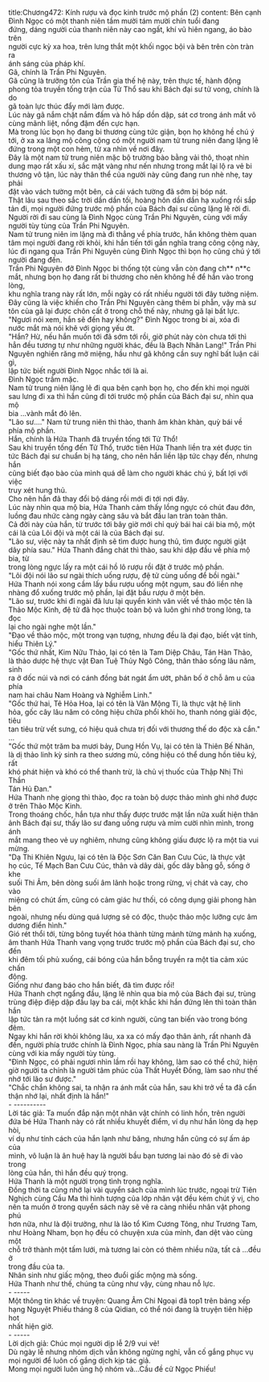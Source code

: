 title:Chương472: Kính rượu và đọc kinh trước mộ phần (2)
content:
Bên cạnh Đình Ngọc có một thanh niên tầm mười tám mười chín tuổi đang<br>đứng, dáng người của thanh niên này cao ngất, khí vũ hiên ngang, áo bào trên<br>người cực kỳ xa hoa, trên lưng thắt một khối ngọc bội và bên trên còn tràn ra<br>ánh sáng của pháp khí.<br>Gã, chính là Trần Phi Nguyên.<br>Gã cũng là trưởng tôn của Trần gia thế hệ này, trên thực tế, hành động<br>phong tỏa truyền tống trận của Tử Thổ sau khi Bách đại sư tử vong, chính là do<br>gã toàn lực thúc đẩy mới làm được.<br>Lúc này gã nắm chặt nắm đấm và hô hấp dồn dập, sát cơ trong ánh mắt vô<br>cùng mãnh liệt, nồng đậm đến cực hạn.<br>Mà trong lúc bọn họ đang bi thương cùng tức giận, bọn họ không hề chú ý<br>tới, ở xa xa lăng mộ công cộng có một người nam tử trung niên đang lặng lẽ<br>đứng trong một con hẻm, từ xa nhìn về nơi đây.<br>Đây là một nam tử trung niên mặc bộ trường bào bằng vải thô, thoạt nhìn<br>dung mạo rất xấu xí, sắc mặt vàng như nến nhưng trong mắt lại lộ ra vẻ bi<br>thương vô tận, lúc này thân thể của người này cũng đang run nhè nhẹ, tay phải<br>đặt vào vách tường một bên, cả cái vách tường đã sớm bị bóp nát.<br>Thật lâu sau theo sắc trời dần dần tối, hoàng hôn dần dần hạ xuống rồi sắp<br>tản đi, mọi người đứng trước mộ phần của Bách đại sư cũng lặng lẽ rời đi.<br>Người rời đi sau cùng là Đình Ngọc cùng Trần Phi Nguyên, cùng với mấy<br>người tùy tùng của Trần Phi Nguyên.<br>Nam tử trung niên im lặng mà đi thẳng về phía trước, hắn không thèm quan<br>tâm mọi người đang rời khỏi, khi hắn tiến tới gần nghĩa trang công cộng này,<br>lúc đi ngang qua Trần Phi Nguyên cùng Đình Ngọc thì bọn họ cũng chú ý tới<br>người đang đến.<br>Trần Phi Nguyên đỡ Đình Ngọc bi thống tột cùng vẫn còn đang ch** n**c<br>mắt, nhưng bọn họ đang rất bi thương cho nên không hề để hắn vào trong lòng,<br>khu nghĩa trang này rất lớn, mỗi ngày có rất nhiều người tới đây tưởng niệm.<br>Đây cũng là việc khiến cho Trần Phi Nguyên càng thêm bi phẫn, vậy mà sư<br>tôn của gã lại được chôn cất ở trong chỗ thế này, nhưng gã lại bất lực.<br>"Ngươi nói xem, hắn sẽ đến hay không?" Đình Ngọc trong bi ai, xóa đi<br>nước mắt mà nói khẽ với giọng yếu ớt.<br>"Hắn? Hừ, nếu hắn muốn tới đã sớm tới rồi, giờ phút này còn chưa tới thì<br>hẳn đều tương tự như những người khác, đều là Bạch Nhãn Lang!" Trần Phi<br>Nguyên nghiến răng mở miệng, hầu như gã không cần suy nghĩ bất luận cái gì,<br>lập tức biết người Đình Ngọc nhắc tới là ai.<br>Đình Ngọc trầm mặc.<br>Nam tử trung niên lặng lẽ đi qua bên cạnh bọn họ, cho đến khi mọi người<br>sau lưng đi xa thì hắn cũng đi tới trước mộ phần của Bách đại sư, nhìn qua mộ<br>bia …vành mắt đỏ lên.<br>"Lão sư...." Nam tử trung niên thì thào, thanh âm khàn khàn, quỳ bái về<br>phía mộ phần.<br>Hắn, chính là Hứa Thanh đã truyền tống tới Tử Thổ!<br>Sau khi truyền tống đến Tử Thổ, trước tiên Hứa Thanh liền tra xét được tin<br>tức Bách đại sư chuẩn bị hạ táng, cho nên hắn liền lập tức chạy đến, nhưng hắn<br>cũng biết đạo bào của mình quá dễ làm cho người khác chú ý, bất lợi với việc<br>truy xét hung thủ.<br>Cho nên hắn đã thay đổi bộ dáng rồi mới đi tới nơi đây.<br>Lúc này nhìn qua mộ bia, Hứa Thanh cảm thấy lồng ngực có chút đau đớn,<br>luồng đau nhức càng ngày càng sâu và bắt đầu lan tràn toàn thân.<br>Cả đời này của hắn, từ trước tới bây giờ mới chỉ quỳ bái hai cái bia mộ, một<br>cái là của Lôi đội và một cái là của Bách đại sư.<br>"Lão sư, việc này ta nhất định sẽ tìm được hung thủ, tìm được người giật<br>dây phía sau." Hứa Thanh đắng chát thì thào, sau khi dập đầu về phía mộ bia, từ<br>trong lòng ngực lấy ra một cái hồ lô rượu rồi đặt ở trước mộ phần.<br>"Lôi đội nói lão sư ngài thích uống rượu, đệ tử cùng uống để bồi ngài."<br>Hứa Thanh nói xong cầm lấy bầu rượu uống một ngụm, sau đó liền nhẹ<br>nhàng đổ xuống trước mộ phần, lại đặt bầu rượu ở một bên.<br>"Lão sư, trước khi đi ngài đã lưu lại quyển kinh văn viết về thảo mộc tên là<br>Thảo Mộc Kinh, đệ tử đã học thuộc toàn bộ và luôn ghi nhớ trong lòng, ta đọc<br>lại cho ngài nghe một lần."<br>"Đạo về thảo mộc, một trong vạn tượng, nhưng đều là đại đạo, biết vật tính,<br>hiểu Thiên Lý."<br>"Gốc thứ nhất, Kim Nữu Thảo, lại có tên là Tam Diệp Châu, Tán Hàn Thảo,<br>là thảo dược hệ thực vật Đan Tuệ Thủy Ngô Công, thân thảo sống lâu năm, sinh<br>ra ở dốc núi và nơi có cánh đồng bát ngát ẩm ướt, phân bố ở chỗ âm u của phía<br>nam hai châu Nam Hoàng và Nghiễm Linh."<br>"Gốc thứ hai, Tê Hỏa Hoa, lại có tên là Vân Mộng Ti, là thực vật hệ linh<br>hỏa, gốc cây lâu năm có công hiệu chữa phổi khỏi ho, thanh nóng giải độc, tiêu<br>tan tiêu trừ vết sưng, có hiệu quả chưa trị đối với thương thế do độc xà cắn."<br>...<br>"Gốc thứ một trăm ba mươi bảy, Dung Hồn Vụ, lại có tên là Thiên Bế Nhãn,<br>là dị thảo linh kỳ sinh ra theo sương mù, công hiệu có thể dung hồn tiêu ký, rất<br>khó phát hiện và khó có thể thanh trừ, là chủ vị thuốc của Thập Nhị Thì Thần<br>Tán Hủ Đan."<br>Hứa Thanh nhẹ giọng thì thào, đọc ra toàn bộ dược thảo mình ghi nhớ được<br>ở trên Thảo Mộc Kinh.<br>Trong thoáng chốc, hắn tựa như thấy được trước mặt lần nữa xuất hiện thân<br>ảnh Bách đại sư, thấy lão sư đang uống rượu và mỉm cười nhìn mình, trong ánh<br>mắt mang theo vẻ uy nghiêm, nhưng cũng không giấu được lộ ra một tia vui<br>mừng.<br>"Dạ Thi Khiên Ngưu, lại có tên là Độc Sơn Căn Ban Cưu Cúc, là thực vật<br>họ cúc, Tế Mạch Ban Cưu Cúc, thân và dây dài, gốc dây bằng gỗ, sống ở khe<br>suối Thi Âm, bên dòng suối âm lãnh hoặc trong rừng, vị chát và cay, cho vào<br>miệng có chút ấm, cũng có cảm giác hư thối, có công dụng giải phong hàn bên<br>ngoài, nhưng nếu dùng quá lượng sẽ có độc, thuộc thảo mộc lưỡng cực âm<br>dương điển hình."<br>Gió rét thổi tới, từng bông tuyết hóa thành từng mảnh từng mảnh hạ xuống,<br>âm thanh Hứa Thanh vang vọng trước trước mộ phần của Bách đại sư, cho đến<br>khi đêm tối phủ xuống, cái bóng của hắn bỗng truyền ra một tia cảm xúc chấn<br>động.<br>Giống như đang báo cho hắn biết, đã tìm được rồi!<br>Hứa Thanh chợt ngẩng đầu, lặng lẽ nhìn qua bia mộ của Bách đại sư, trùng<br>trùng điệp điệp dập đầu lạy ba cái, một khắc khi hắn đứng lên thì toàn thân hắn<br>lập tức tản ra một luồng sát cơ kinh người, cũng tan biến vào trong bóng đêm.<br>Ngay khi hắn rời khỏi không lâu, xa xa có mấy đạo thân ảnh, rất nhanh đã<br>đến, người phía trước chính là Đình Ngọc, phía sau nàng là Trần Phi Nguyên<br>cùng với kia mấy người tùy tùng.<br>"Đình Ngọc, có phải ngươi nhìn lầm rồi hay không, làm sao có thể chứ, hiện<br>giờ người ta chính là người tâm phúc của Thất Huyết Đồng, làm sao như thế<br>nhớ tới lão sư được."<br>"Chắc chắn không sai, ta nhận ra ánh mắt của hắn, sau khi trở về ta đã cẩn<br>thận nhớ lại, nhất định là hắn!"<br>- ----------<br>Lời tác giả: Ta muốn đắp nặn một nhân vật chính có linh hồn, trên người<br>đứa bé Hứa Thanh này có rất nhiều khuyết điểm, ví dụ như hắn lòng dạ hẹp hòi,<br>ví dụ như tính cách của hắn lạnh như băng, nhưng hắn cũng có sự ấm áp của<br>mình, vô luận là ân huệ hay là người bầu bạn tương lai nào đó sẽ đi vào trong<br>lòng của hắn, thì hắn đều quý trọng.<br>Hứa Thanh là một người trọng tình trọng nghĩa.<br>Đồng thời ta cũng nhớ lại vài quyển sách của mình lúc trước, ngoại trừ Tiên<br>Nghịch cùng Cầu Ma thì hình tượng của lớp nhân vật đều kém chút ý vị, cho<br>nên ta muốn ở trong quyển sách này sẽ vẽ ra càng nhiều nhân vật phong phú<br>hơn nữa, như là đội trưởng, như là lão tổ Kim Cương Tông, như Trương Tam,<br>như Hoàng Nham, bọn họ đều có chuyện xưa của mình, đan dệt vào cùng một<br>chỗ trở thành một tấm lưới, mà tương lai còn có thêm nhiều nữa, tất cả …đều ở<br>trong đầu của ta.<br>Nhân sinh như giấc mộng, theo đuổi giấc mộng mà sống.<br>Hứa Thanh như thế, chúng ta cũng như vậy, cùng nhau nỗ lực.<br>- -----<br>Một thông tin khác về truyện: Quang Âm Chi Ngoại đã top1 trên bảng xếp<br>hạng Nguyệt Phiếu tháng 8 của Qidian, có thể nói đang là truyện tiên hiệp hot<br>nhất hiện giờ.<br>- -----<br>Lời dịch giả: Chúc mọi người dịp lễ 2/9 vui vẻ!<br>Dù ngày lễ nhưng nhóm dịch vẫn không ngừng nghỉ, vẫn cố gắng phục vụ<br>mọi người để luôn cố gắng dịch kịp tác giả.<br>Mong mọi người luôn ủng hộ nhóm và...Cầu đề cử Ngọc Phiếu!